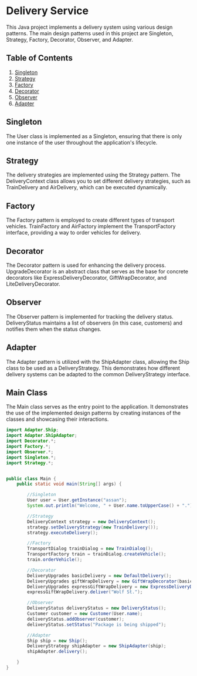 # Delivery Service
This Java project implements a delivery system using various design patterns. The main design patterns used in this project are Singleton, Strategy, Factory, Decorator, Observer, and Adapter.

## Table of Contents
1. [Singleton](#Singleton)
2. [Strategy](#Strategy)
3. [Factory](#Factory)
4. [Decorator](#Decorator)
5. [Observer](#Observer)
6. [Adapter](#Adapter)

## Singleton
The User class is implemented as a Singleton, ensuring that there is only one instance of the user throughout the application's lifecycle.

## Strategy
The delivery strategies are implemented using the Strategy pattern. The DeliveryContext class allows you to set different delivery strategies, such as TrainDelivery and AirDelivery, which can be executed dynamically.

## Factory
The Factory pattern is employed to create different types of transport vehicles. TrainFactory and AirFactory implement the TransportFactory interface, providing a way to order vehicles for delivery.

## Decorator
The Decorator pattern is used for enhancing the delivery process. UpgradeDecorator is an abstract class that serves as the base for concrete decorators like ExpressDeliveryDecorator, GiftWrapDecorator, and LiteDeliveryDecorator.

## Observer
The Observer pattern is implemented for tracking the delivery status. DeliveryStatus maintains a list of observers (in this case, customers) and notifies them when the status changes.

## Adapter
The Adapter pattern is utilized with the ShipAdapter class, allowing the Ship class to be used as a DeliveryStrategy. This demonstrates how different delivery systems can be adapted to the common DeliveryStrategy interface.

## Main Class
The Main class serves as the entry point to the application. It demonstrates the use of the implemented design patterns by creating instances of the classes and showcasing their interactions.
```java
import Adapter.Ship;
import Adapter.ShipAdapter;
import Decorator.*;
import Factory.*;
import Observer.*;
import Singleton.*;
import Strategy.*;


public class Main {
    public static void main(String[] args) {

        //Singleton
        User user = User.getInstance("assan");
        System.out.println("Welcome, " + User.name.toUpperCase() + ".");

        //Strategy
        DeliveryContext strategy = new DeliveryContext();
        strategy.setDeliveryStrategy(new TrainDelivery());
        strategy.executeDelivery();

        //Factory
        TransportDialog trainDialog = new TrainDialog();
        TransportFactory train = trainDialog.createVehicle();
        train.orderVehicle();

        //Decorator
        DeliveryUpgrades basicDelivery = new DefaultDelivery();
        DeliveryUpgrades giftWrapDelivery = new GiftWrapDecorator(basicDelivery);
        DeliveryUpgrades expressGiftWrapDelivery = new ExpressDeliveryDecorator(giftWrapDelivery);
        expressGiftWrapDelivery.deliver("Wolf St.");

        //Observer
        DeliveryStatus deliveryStatus = new DeliveryStatus();
        Customer customer = new Customer(User.name);
        deliveryStatus.addObserver(customer);
        deliveryStatus.setStatus("Package is being shipped");

        //Adapter
        Ship ship = new Ship();
        DeliveryStrategy shipAdapter = new ShipAdapter(ship);
        shipAdapter.delivery();

    }
}

```
